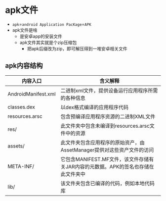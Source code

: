 # apk文件

* `apk`=`android Application PacKage`=`APK`
* apk文件是啥
  * 是安卓app的安装文件
  * apk文件其实就是个zip压缩包
    * 把apk后缀改为zip，即可解压得到一堆安卓相关文件

## apk内容结构

| 内容入口 | 含义解释 |
| ------- | ------- |
| AndroidManifest.xml | 二进制xml文件，提供设备运行应用程序所需的各种信息 |
| classes.dex | 以dex格式编译的应用程序代码 |
| resources.arsc | 包含预编译应用程序资源的二进制XML文件 |
| res/ | 此文件夹中包含未编译到resources.arsc文件中的资源 |
| assets/ | 此文件夹包含应用程序的原始资产，由AssetManager提供对这些资产文件的访问 |
| META-INF/ | 它包含MANIFEST.MF文件，该文件存储有关JAR内容的元数据。APK的签名也存储在此文件夹中 |
| lib/ | 该文件夹包含已编译的代码，例如本地代码库 |